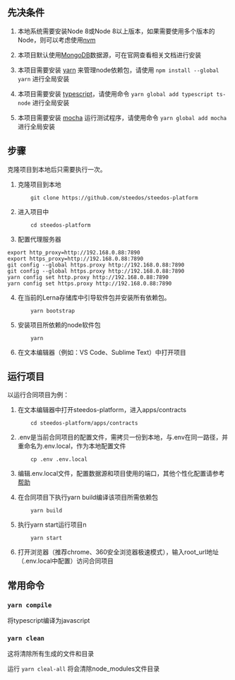 ## 先决条件

1.  本地系统需要安装Node 8或Node 8以上版本，如果需要使用多个版本的Node，则可以考虑使用[nvm](https://github.com/creationix/nvm)

2.  本项目默认使用[MongoDB](https://docs.mongodb.com/guides/server/install/)数据源，可在官网查看相关文档进行安装
2.  本项目需要安装 [yarn](https://yarnpkg.com/) 来管理node依赖包，请使用 `npm install --global yarn` 进行全局安装
3.  本项目需要安装 [typescript](https://www.typescriptlang.org/)，请使用命令 `yarn global add typescript ts-node` 进行全局安装
4.  本项目需要安装 [mocha](https://github.com/mochajs/mocha) 运行测试程序，请使用命令 `yarn global add mocha` 进行全局安装

## 步骤

克隆项目到本地后只需要执行一次。

1. 克隆项目到本地
    ```
        git clone https://github.com/steedos/steedos-platform 
    ```
2. 进入项目中  
    ```
        cd steedos-platform
    ```
3. 配置代理服务器

```
export http_proxy=http://192.168.0.88:7890
export https_proxy=http://192.168.0.88:7890
git config --global https.proxy http://192.168.0.88:7890
git config --global https.proxy http://192.168.0.88:7890
yarn config set http.proxy http://192.168.0.88:7890
yarn config set https.proxy http://192.168.0.88:7890
```

4. 在当前的Lerna存储库中引导软件包并安装所有依赖包。
    ```
        yarn bootstrap
    ```
5. 安装项目所依赖的node软件包
    ```
        yarn
    ```
6. 在文本编辑器（例如：VS Code、Sublime Text）中打开项目

## 运行项目
以运行合同项目为例：


1. 在文本编辑器中打开steedos-platform，进入apps/contracts
    ```
        cd steedos-platform/apps/contracts
    ```
2. .env是当前合同项目的配置文件，需拷贝一份到本地，与.env在同一路径，并重命名为.env.local，作为本地配置文件
    ```
        cp .env .env.local
    ```

3. 编辑.env.local文件，配置数据源和项目使用的端口，其他个性化配置请参考[帮助](https://www.steedos.com/developer/)

4. 在合同项目下执行yarn build编译该项目所需依赖包
    ```
        yarn build
    ```

5. 执行yarn start运行项目n
    ```
        yarn start
    ```
6. 打开浏览器（推荐chrome、360安全浏览器极速模式），输入root_url地址（.env.local中配置）访问合同项目

## 常用命令

### `yarn compile`

将typescript编译为javascript

### `yarn clean`

这将清除所有生成的文件和目录

运行 `yarn cleal-all` 将会清除node_modules文件目录
